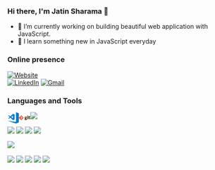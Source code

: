### Hi there, I'm Jatin Sharama 👋

- 🔭 I’m currently working on building beautiful web application with JavaScript.
- 🌱 I learn something new in JavaScript everyday

### Online presence

[![Website](https://img.shields.io/website?down_color=lightgrey&down_message=Upgrading%20portfolio&label=Portfolio&style=for-the-badge&up_message=Website&url=https%3A%2F%2Fanirudhjwala.me)](https://anirudhjwala.me/)
<br />
[![LinkedIn](https://img.shields.io/badge/LinkedIn-0077B5?style=for-the-badge&logo=linkedin&logoColor=white)](https://www.linkedin.com/in/jatin-sharma-873318192/)
[![Gmail](https://img.shields.io/badge/Gmail-D14836?style=for-the-badge&logo=gmail&logoColor=white)](mailto:jatinsharma13.bca@gmail.com)

### Languages and Tools

<img align="left" alt="Visual Studio Code" width="26px" src="https://raw.githubusercontent.com/github/explore/80688e429a7d4ef2fca1e82350fe8e3517d3494d/topics/visual-studio-code/visual-studio-code.png" /> <img align="left" alt="Git" width="26px" src="https://raw.githubusercontent.com/github/explore/80688e429a7d4ef2fca1e82350fe8e3517d3494d/topics/git/git.png" />
<img src="https://www.vectorlogo.zone/logos/docker/docker-ar21.svg" />

<img src="https://img.shields.io/badge/html5%20-%23E34F26.svg?&style=for-the-badge&logo=html5&logoColor=white"/> <img src="https://img.shields.io/badge/css3%20-%231572B6.svg?&style=for-the-badge&logo=css3&logoColor=white"/> <img src="https://img.shields.io/badge/javascript%20-%23323330.svg?&style=for-the-badge&logo=javascript&logoColor=%23F7DF1E"/> <img src="https://img.shields.io/badge/bootstrap%20-%23563D7C.svg?&style=for-the-badge&logo=bootstrap&logoColor=white"/>

<img src="https://img.shields.io/badge/python%20-%2314354C.svg?&style=for-the-badge&logo=python&logoColor=white"/>

<img src="https://img.shields.io/badge/react%20-%2320232a.svg?&style=for-the-badge&logo=react&logoColor=%2361DAFB"/> <img src="https://img.shields.io/badge/react_native%20-%2320232a.svg?&style=for-the-badge&logo=react&logoColor=%2361DAFB"/> <img src="https://img.shields.io/badge/node.js%20-%2343853D.svg?&style=for-the-badge&logo=node.js&logoColor=white"/> <img src="https://img.shields.io/badge/redux%20-%23593d88.svg?&style=for-the-badge&logo=redux&logoColor=white"/>
<img src="https://www.vectorlogo.zone/logos/mongodb/mongodb-ar21.svg" />
